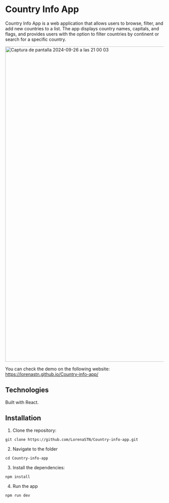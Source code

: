 # Country Info App 

Country Info App is a web application that allows users to browse, filter, and add new countries to a list. The app displays country names, capitals, and flags, and provides users with the option to filter countries by continent or search for a specific country.

<img width="1000" alt="Captura de pantalla 2024-09-26 a las 21 00 03" src="https://github.com/user-attachments/assets/001b3430-6f69-4b7d-b41e-f555d8d57087">

You can check the demo on the following website: https://lorenastn.github.io/Country-info-app/

## Technologies

Built with React.

## Installation

1. Clone the repository:

```
git clone https://github.com/LorenaSTN/Country-info-app.git
```

2. Navigate to the folder

```
cd Country-info-app
```

3. Install the dependencies:

```
npm install
```

4. Run the app

```
npm run dev
```



